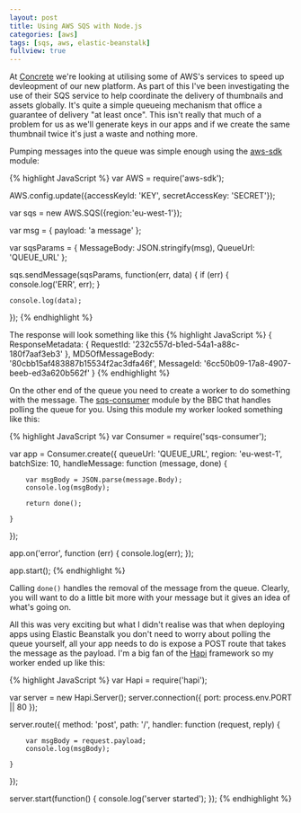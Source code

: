 ```yaml
---
layout: post
title: Using AWS SQS with Node.js
categories: [aws]
tags: [sqs, aws, elastic-beanstalk]
fullview: true
---
```


At [Concrete](http://www.concrete.cc) we're looking at utilising some of AWS's services to speed up devleopment of our new platform. As part of this I've been investigating the use of their SQS service to help coordinate the delivery of thumbnails and assets globally. It's quite a simple queueing mechanism that office a guarantee of delivery "at least once". This isn't really that much of a problem for us as we'll generate keys in our apps and if we create the same thumbnail twice it's just a waste and nothing more.

Pumping messages into the queue was simple enough using the [aws-sdk](https://www.npmjs.com/package/aws-sdk) module:

{% highlight JavaScript %}
var AWS = require('aws-sdk');

AWS.config.update({accessKeyId: 'KEY', secretAccessKey: 'SECRET'});

var sqs = new AWS.SQS({region:'eu-west-1'}); 

var msg = { payload: 'a message' };

var sqsParams = {
    MessageBody: JSON.stringify(msg),
    QueueUrl: 'QUEUE_URL'
};

sqs.sendMessage(sqsParams, function(err, data) {
    if (err) {
        console.log('ERR', err);
    }

    console.log(data);
});
{% endhighlight %}

The response  will look something like this
{% highlight JavaScript %}
{ ResponseMetadata: { RequestId: '232c557d-b1ed-54a1-a88c-180f7aaf3eb3' },
  MD5OfMessageBody: '80cbb15af483887b15534f2ac3dfa46f',
  MessageId: '6cc50b09-17a8-4907-beeb-ed3a620b562f' }
{% endhighlight %}

On the other end of the queue you need to create a worker to do something with the message. The [sqs-consumer](https://www.npmjs.com/package/sqs-consumer) module by the BBC that handles polling the queue for you. Using this module my worker looked something like this:

{% highlight JavaScript %}
var Consumer = require('sqs-consumer');

var app = Consumer.create({
    queueUrl: 'QUEUE_URL',
    region: 'eu-west-1',
    batchSize: 10,
    handleMessage: function (message, done) {

        var msgBody = JSON.parse(message.Body);
        console.log(msgBody);

        return done();

    }
});

app.on('error', function (err) {
    console.log(err);
});

app.start();
{% endhighlight %}

Calling `done()` handles the removal of the message from the queue. Clearly, you will want to do a little bit more with your message but it gives an idea of what's going on. 

All this was very exciting but what I didn't realise was that when deploying apps using Elastic Beanstalk you don't need to worry about polling the queue yourself, all your app needs to do is expose a POST route that takes the message as the payload. I'm a big fan of the [Hapi](http://hapijs.com) framework so my worker ended up like this:

{% highlight JavaScript %}
var Hapi = require('hapi');

var server = new Hapi.Server();
server.connection({ port: process.env.PORT || 80 });

server.route({
    method: 'post',
    path: '/',
    handler: function (request, reply) {

        var msgBody = request.payload;
        console.log(msgBody);

    }
});

server.start(function() {
    console.log('server started');
});
{% endhighlight %} 

